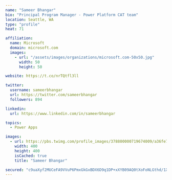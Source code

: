 ```yaml
---
name: "Sameer Bhangar"
bio: "Principal Program Manager - Power Platform CAT team"
location: Seattle, WA
type: "profile"
heat: 71

affiliation:
  name: Microsoft
  domain: microsoft.com
  images:
    - url: "/assets/images/organizations/microsoft.com-50x50.jpg"
      width: 50
      height: 50

website: https://t.co/nrTQtfl3ll

twitter:
  username: sameerbhangar
  url: https://twitter.com/sameerbhangar
  followers: 894

linkedin:
  url: https://www.linkedin.com/in/sameerbhangar

topics:
  - Power Apps

images:
  - url: https://pbs.twimg.com/profile_images/378800000719674009/a36fe7ddfab1778b76e5793772e43798_400x400.jpeg
    width: 400
    height: 400
    isCached: true
    title: "Sameer Bhangar"

secured: "c9uaXyf2MUCeFA9VVuP6PmxGkGxBDX6D9q1DP+xXYB09AQ0tXoFoNLGthd/1X4wwoE5bkeHC1MFtDRlQjG/CpYTxvSMeezvlN1uWzf43kf9YYhoqV5hfUIjTAQ92MZ7dHFcuhORARFEGlZX5rtaCpRQLQTEvQJq8bVbEjoFpylf7ZuxczCjvEMC8sRM4MAxciX+Km9y3yS5g4YiHpECuCRsiIH/0qzUA2TFtU49l6vVaXwF/bjo2uexQZUcWG0HGNcj372Acvh4K4HN5K9+hSjEVbVErwqRaQTyo1mZYTJd29G5uZ8zjDfJhIDF5KMy2rLtffgnaSYh5VIIgvxxjp4qAL2KSfR+YMT2q6Lnbg6mQwoEe8p/WcVrKdOWtLMUhNFti6vjFFqItUXPM4m17rw==;UNnSitpBvoP6efEvPeGZeQ=="
---
```


